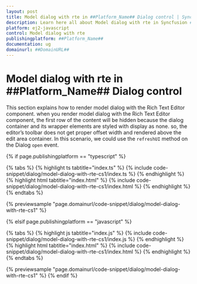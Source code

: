 ```yaml
---
layout: post
title: Model dialog with rte in ##Platform_Name## Dialog control | Syncfusion
description: Learn here all about Model dialog with rte in Syncfusion ##Platform_Name## Dialog control of Syncfusion Essential JS 2 and more.
platform: ej2-javascript
control: Model dialog with rte 
publishingplatform: ##Platform_Name##
documentation: ug
domainurl: ##DomainURL##
---
```


# Model dialog with rte in ##Platform_Name## Dialog control

This section explains how to render model dialog with the Rich Text Editor component. when you render model dialog with the Rich Text Editor component, the first row of the content will be hidden because the dialog container and its wrapper elements are styled with display as none. so, the editor’s toolbar does not get proper offset width and rendered above the edit area container. In this scenario, we could use the `refreshUI` method on the Dialog `open` event.

{% if page.publishingplatform == "typescript" %}

 {% tabs %}
{% highlight ts tabtitle="index.ts" %}
{% include code-snippet/dialog/model-dialog-with-rte-cs1/index.ts %}
{% endhighlight %}
{% highlight html tabtitle="index.html" %}
{% include code-snippet/dialog/model-dialog-with-rte-cs1/index.html %}
{% endhighlight %}
{% endtabs %}
        
{% previewsample "page.domainurl/code-snippet/dialog/model-dialog-with-rte-cs1" %}

{% elsif page.publishingplatform == "javascript" %}

{% tabs %}
{% highlight js tabtitle="index.js" %}
{% include code-snippet/dialog/model-dialog-with-rte-cs1/index.js %}
{% endhighlight %}
{% highlight html tabtitle="index.html" %}
{% include code-snippet/dialog/model-dialog-with-rte-cs1/index.html %}
{% endhighlight %}
{% endtabs %}

{% previewsample "page.domainurl/code-snippet/dialog/model-dialog-with-rte-cs1" %}
{% endif %}
